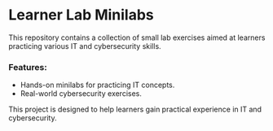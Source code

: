 # Learner Lab Minilabs

This repository contains a collection of small lab exercises aimed at learners practicing various IT and cybersecurity skills.

### Features:
- Hands-on minilabs for practicing IT concepts.
- Real-world cybersecurity exercises.

This project is designed to help learners gain practical experience in IT and cybersecurity.


